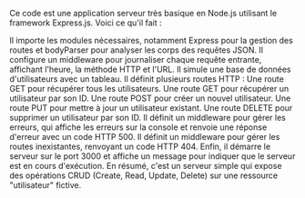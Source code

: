 Ce code est une application serveur très basique en Node.js utilisant le framework Express.js. 
Voici ce qu'il fait :

Il importe les modules nécessaires,
notamment Express pour la gestion des routes et bodyParser pour analyser les corps des requêtes JSON.
Il configure un middleware pour journaliser chaque requête entrante, affichant l'heure, 
la méthode HTTP et l'URL.
Il simule une base de données d'utilisateurs avec un tableau.
Il définit plusieurs routes HTTP :
Une route GET pour récupérer tous les utilisateurs.
Une route GET pour récupérer un utilisateur par son ID.
Une route POST pour créer un nouvel utilisateur.
Une route PUT pour mettre à jour un utilisateur existant.
Une route DELETE pour supprimer un utilisateur par son ID.
Il définit un middleware pour gérer les erreurs, 
qui affiche les erreurs sur la console et renvoie une réponse d'erreur avec un code HTTP 500.
Il définit un middleware pour gérer les routes inexistantes, renvoyant un code HTTP 404.
Enfin, il démarre le serveur sur le port 3000 et affiche un message pour indiquer que le serveur est en cours d'exécution.
En résumé,
c'est un serveur simple qui expose des opérations CRUD (Create, Read, Update, Delete) sur une ressource "utilisateur" fictive.






